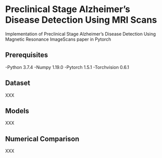 # Preclinical Stage Alzheimer’s Disease Detection Using MRI Scans
Implementation of Preclinical Stage Alzheimer’s Disease Detection Using Magnetic Resonance ImageScans paper in Pytorch

## Prerequisites
-Python 3.7.4
-Numpy 1.19.0
-Pytorch 1.5.1
-Torchvision 0.6.1

## Dataset
XXX

## Models
XXX

## Numerical Comparison
XXX
